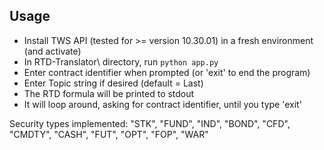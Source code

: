## Usage

- Install TWS API (tested for >= version 10.30.01) in a fresh environment (and activate)
- In RTD-Translator\ directory, run `python app.py`
- Enter contract identifier when prompted (or 'exit' to end the program)
- Enter Topic string if desired (default = Last)
- The RTD formula will be printed to stdout
- It will loop around, asking for contract identifier, until you type 'exit'

Security types implemented: "STK", "FUND", "IND", "BOND", "CFD", "CMDTY", "CASH", "FUT", "OPT", "FOP", "WAR"